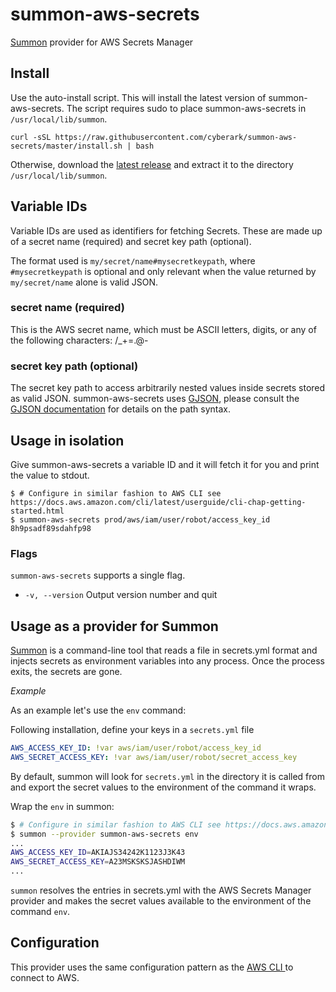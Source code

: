 # summon-aws-secrets
[Summon](https://github.com/cyberark/summon) provider for AWS Secrets Manager

## Install

Use the auto-install script. This will install the latest version of summon-aws-secrets.
The script requires sudo to place summon-aws-secrets in `/usr/local/lib/summon`.

```
curl -sSL https://raw.githubusercontent.com/cyberark/summon-aws-secrets/master/install.sh | bash
```

Otherwise, download the [latest release](https://github.com/cyberark/summon-aws-secrets/releases) and extract it to the directory `/usr/local/lib/summon`.

## Variable IDs

Variable IDs are used as identifiers for fetching Secrets. These are made up of a secret name (required) and secret key path (optional). 

The format used is `my/secret/name#mysecretkeypath`, where `#mysecretkeypath` is optional and only relevant when the value returned by `my/secret/name` alone is valid JSON.

### secret name (required)

This is the AWS secret name, which must be ASCII letters, digits, or any of the following characters: /_+=.@-

### secret key path (optional)

The secret key path to access arbitrarily nested values inside secrets stored as valid JSON. summon-aws-secrets uses [GJSON](https://github.com/tidwall/gjson), please consult the [GJSON documentation](https://github.com/tidwall/gjson#path-syntax) for details on the path syntax. 

## Usage in isolation

Give summon-aws-secrets a variable ID and it will fetch it for you and print the value to stdout.

```sh-session
$ # Configure in similar fashion to AWS CLI see https://docs.aws.amazon.com/cli/latest/userguide/cli-chap-getting-started.html
$ summon-aws-secrets prod/aws/iam/user/robot/access_key_id
8h9psadf89sdahfp98
```

### Flags

`summon-aws-secrets` supports a single flag.

* `-v, --version` Output version number and quit

## Usage as a provider for Summon

[Summon](https://github.com/cyberark/summon/) is a command-line tool that reads a file in secrets.yml format and injects secrets as environment variables into any process. Once the process exits, the secrets are gone.

*Example*

As an example let's use the `env` command: 

Following installation, define your keys in a `secrets.yml` file

```yml
AWS_ACCESS_KEY_ID: !var aws/iam/user/robot/access_key_id
AWS_SECRET_ACCESS_KEY: !var aws/iam/user/robot/secret_access_key
```

By default, summon will look for `secrets.yml` in the directory it is called from and export the secret values to the environment of the command it wraps.

Wrap the `env` in summon:

```sh
$ # Configure in similar fashion to AWS CLI see https://docs.aws.amazon.com/cli/latest/userguide/cli-chap-getting-started.html
$ summon --provider summon-aws-secrets env
...
AWS_ACCESS_KEY_ID=AKIAJS34242K1123J3K43
AWS_SECRET_ACCESS_KEY=A23MSKSKSJASHDIWM
...
```

`summon` resolves the entries in secrets.yml with the AWS Secrets Manager provider and makes the secret values available to the environment of the command `env`.

## Configuration

This provider uses the same configuration pattern as the [AWS CLI
](https://docs.aws.amazon.com/cli/latest/userguide/cli-chap-getting-started.html) to connect to AWS.
